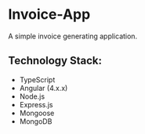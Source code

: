 # Invoice-App

A simple invoice generating application.

## Technology Stack:
- TypeScript
- Angular (4.x.x)
- Node.js
- Express.js
- Mongoose
- MongoDB
